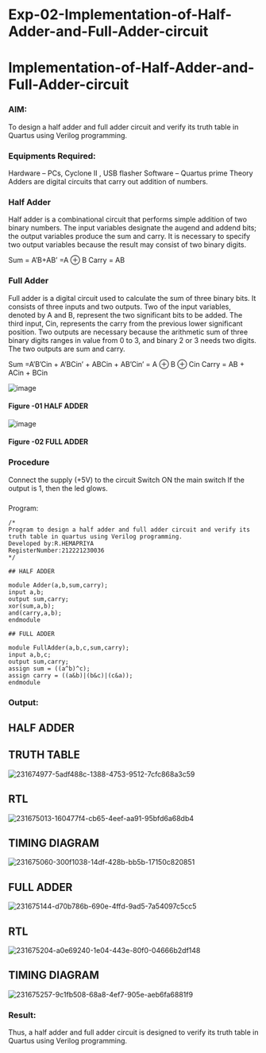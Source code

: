 # Exp-02-Implementation-of-Half-Adder-and-Full-Adder-circuit

# Implementation-of-Half-Adder-and-Full-Adder-circuit
### AIM:
To design a half adder and full adder circuit and verify its truth table in Quartus using Verilog programming.

### Equipments Required:
Hardware – PCs, Cyclone II , USB flasher
Software – Quartus prime
Theory
Adders are digital circuits that carry out addition of numbers.

### Half Adder
Half adder is a combinational circuit that performs simple addition of two binary numbers. The input variables designate the augend and addend bits; the output variables produce the sum and carry. It is necessary to specify two output variables because the result may consist of two binary digits.

Sum = A’B+AB’ =A ⊕ B Carry = AB

### Full Adder
Full adder is a digital circuit used to calculate the sum of three binary bits. It consists of three inputs and two outputs. Two of the input variables, denoted by A and B, represent the two significant bits to be added. The third input, Cin, represents the carry from the previous lower significant position. Two outputs are necessary because the arithmetic sum of three binary digits ranges in value from 0 to 3, and binary 2 or 3 needs two digits. The two outputs are sum and carry.

Sum =A’B’Cin + A’BCin’ + ABCin + AB’Cin’ = A ⊕ B ⊕ Cin Carry = AB + ACin + BCin

 ![image](https://user-images.githubusercontent.com/36288975/163552156-a13e5a56-c638-4110-97d9-8896907c8d25.png)

#### Figure -01 HALF ADDER 


![image](https://user-images.githubusercontent.com/36288975/163552057-b3547877-6d07-45b4-b7e0-bcfebfad9e1d.png)

#### Figure -02 FULL ADDER 

### Procedure

Connect the supply (+5V) to the circuit
Switch ON the main switch
If the output is 1, then the led glows.
### 
Program:
```
/*
Program to design a half adder and full adder circuit and verify its truth table in quartus using Verilog programming.
Developed by:R.HEMAPRIYA 
RegisterNumber:212221230036
*/

## HALF ADDER

module Adder(a,b,sum,carry);
input a,b;
output sum,carry;
xor(sum,a,b);
and(carry,a,b);
endmodule 

## FULL ADDER

module FullAdder(a,b,c,sum,carry);
input a,b,c;
output sum,carry;
assign sum = ((a^b)^c);
assign carry = ((a&b)|(b&c)|(c&a));
endmodule
```
### Output:
## HALF ADDER
## TRUTH TABLE
![231674977-5adf488c-1388-4753-9512-7cfc868a3c59](https://user-images.githubusercontent.com/94184828/232230888-3439e1dc-17e7-4223-99c3-caa6fdbfbd91.png)
## RTL
![231675013-160477f4-cb65-4eef-aa91-95bfd6a68db4](https://user-images.githubusercontent.com/94184828/232230895-623408fa-19ed-4e0c-a232-2198d7283eab.png)
## TIMING DIAGRAM
![231675060-300f1038-14df-428b-bb5b-17150c820851](https://user-images.githubusercontent.com/94184828/232230907-aee7a28a-16a1-45c0-aef2-4498d9df097e.png)
## FULL ADDER

![231675144-d70b786b-690e-4ffd-9ad5-7a54097c5cc5](https://user-images.githubusercontent.com/94184828/232230923-248fa731-31ca-4b07-b76d-c0c4c8b4fa49.png)

## RTL
![231675204-a0e69240-1e04-443e-80f0-04666b2df148](https://user-images.githubusercontent.com/94184828/232230936-abf822ff-8c5d-4af9-bad7-739549a6b5e2.png)
## TIMING DIAGRAM
![231675257-9c1fb508-68a8-4ef7-905e-aeb6fa6881f9](https://user-images.githubusercontent.com/94184828/232230950-8135a8b3-31fa-4b28-87a4-0ffad4e56872.png)



### Result:
Thus, a half adder and full adder circuit is designed to verify its truth table in Quartus using Verilog programming.

